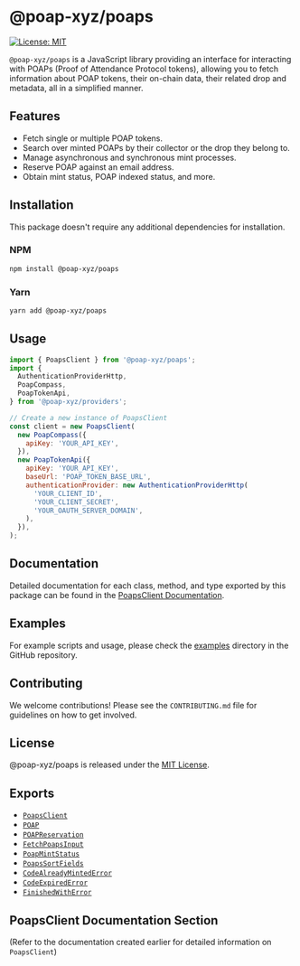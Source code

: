 # @poap-xyz/poaps

[![License: MIT](https://img.shields.io/badge/License-MIT-green.svg)](https://opensource.org/licenses/MIT)

`@poap-xyz/poaps` is a JavaScript library providing an interface for interacting with POAPs (Proof of Attendance Protocol tokens), allowing you to fetch information about POAP tokens, their on-chain data, their related drop and metadata, all in a simplified manner.

## Features

- Fetch single or multiple POAP tokens.
- Search over minted POAPs by their collector or the drop they belong to.
- Manage asynchronous and synchronous mint processes.
- Reserve POAP against an email address.
- Obtain mint status, POAP indexed status, and more.

## Installation

This package doesn't require any additional dependencies for installation.

### NPM

```bash
npm install @poap-xyz/poaps
```

### Yarn

```bash
yarn add @poap-xyz/poaps
```

## Usage

```javascript
import { PoapsClient } from '@poap-xyz/poaps';
import {
  AuthenticationProviderHttp,
  PoapCompass,
  PoapTokenApi,
} from '@poap-xyz/providers';

// Create a new instance of PoapsClient
const client = new PoapsClient(
  new PoapCompass({
    apiKey: 'YOUR_API_KEY',
  }),
  new PoapTokenApi({
    apiKey: 'YOUR_API_KEY',
    baseUrl: 'POAP_TOKEN_BASE_URL',
    authenticationProvider: new AuthenticationProviderHttp(
      'YOUR_CLIENT_ID',
      'YOUR_CLIENT_SECRET',
      'YOUR_OAUTH_SERVER_DOMAIN',
    ),
  }),
);
```

## Documentation

Detailed documentation for each class, method, and type exported by this package can be found in the [PoapsClient Documentation](#poapsclient-documentation-section).

## Examples

For example scripts and usage, please check the [examples](https://github.com/poap-xyz/poap.js/tree/main/examples) directory in the GitHub repository.

## Contributing

We welcome contributions! Please see the `CONTRIBUTING.md` file for guidelines on how to get involved.

## License

@poap-xyz/poaps is released under the [MIT License](https://opensource.org/licenses/MIT).

## Exports

- [`PoapsClient`](https://github.com/poap-xyz/poap.js/tree/main/packages/poaps/docs/PoapsClient.md)
- [`POAP`](https://github.com/poap-xyz/poap.js/tree/main/packages/poaps/docs/POAP.md)
- [`POAPReservation`](https://github.com/poap-xyz/poap.js/tree/main/packages/poaps/docs/POAPReservation.md)
- [`FetchPoapsInput`](https://github.com/poap-xyz/poap.js/tree/main/packages/poaps/docs/inputs.md/FetchPoapsInput)
- [`PoapMintStatus`](https://github.com/poap-xyz/poap.js/tree/main/packages/poaps/docs/responses.md/PoapMintStatus)
- [`PoapsSortFields`](https://github.com/poap-xyz/poap.js/tree/main/packages/poaps/docs/inputs.md/PoapsSortFields)
- [`CodeAlreadyMintedError`](https://github.com/poap-xyz/poap.js/tree/main/packages/poaps/docs/errors.md/CodeAlreadyMintedError)
- [`CodeExpiredError`](https://github.com/poap-xyz/poap.js/tree/main/packages/poaps/docs/errors.md/CodeExpiredError)
- [`FinishedWithError`](https://github.com/poap-xyz/poap.js/tree/main/packages/poaps/docs/errors.md/FinishedWithError)

## PoapsClient Documentation Section

(Refer to the documentation created earlier for detailed information on `PoapsClient`)
